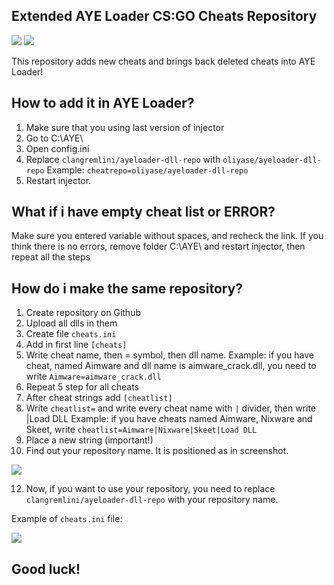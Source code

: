 ## Extended AYE Loader CS:GO Cheats Repository
![](https://img.shields.io/badge/support-t.me/ayeahkloader-brightgreen) ![](https://img.shields.io/badge/author-t.me/zrn1x-critical)

This repository adds new cheats and brings back deleted cheats into AYE Loader!
## How to add it in AYE Loader?

 1. Make sure that you using last version of injector
 2. Go to C:\AYE\
 3. Open config.ini
 4. Replace `clangremlini/ayeloader-dll-repo` with `oliyase/ayeloader-dll-repo`
 Example: `cheatrepo=oliyase/ayeloader-dll-repo`
 6. Restart injector.

## What if i have empty cheat list or ERROR?
Make sure you entered variable without spaces, and recheck the link.
If you think there is no errors, remove folder C:\AYE\ and restart injector, then repeat all the steps

## How do i make the same repository?

 1. Create repository on Github
 2. Upload all dlls in them
 3. Create file `cheats.ini`
 4. Add in first line `[cheats]`
 5. Write cheat name, then = symbol, then dll name.
 Example: if you have cheat, named Aimware and dll name is aimware_crack.dll, you need to write `Aimware=aimware_crack.dll`
 6. Repeat 5 step for all cheats
 7. After cheat strings add `[cheatlist]`
 8. Write `cheatlist=` and write every cheat name with `|` divider, then write |Load DLL
 Example: if you have cheats named Aimware, Nixware and Skeet, write `cheatlist=Aimware|Nixware|Skeet|Load DLL`
 9. Place a new string (important!)
 10. Find out your repository name. It is positioned as in screenshot.
 
 ![](https://i.imgur.com/KH6sKqa.png)
 
 12. Now, if you want to use your repository, you need to replace `clangremlini/ayeloader-dll-repo` with your repository name.

Example of `cheats.ini` file:

  ![](https://i.imgur.com/RSJBiOG.png)



## Good luck!
